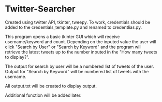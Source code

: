 # Twitter-Searcher

Created using twitter API, tkinter, tweepy. 
To work, credentials should be added to the credentials_template.py and renamed to credentlias.py.

This program opens a basic tkinter GUI which will receive username/keyword and count. Depending on the inputed value the user will click "Search by User" or "Search by Keyword" and the program will retrieve the latest tweets up to the number inputed in the "How many tweets to display?". 

The output for search by user will be a numbered list of tweets of the user. Output for "Search by Keyword" will be numbered list of tweets with the username.

All output.txt will be created to display output.

Additional function will be added later.
